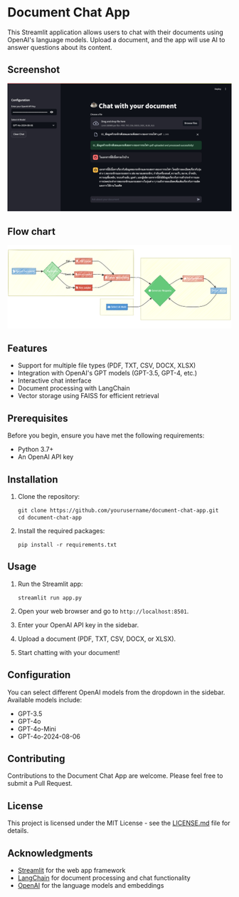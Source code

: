 # Document Chat App

This Streamlit application allows users to chat with their documents using OpenAI's language models. Upload a document, and the app will use AI to answer questions about its content.

## Screenshot
![Screenshot](Screenshot.jpeg)


## Flow chart
![Flow](Flow.png)

## Features

- Support for multiple file types (PDF, TXT, CSV, DOCX, XLSX)
- Integration with OpenAI's GPT models (GPT-3.5, GPT-4, etc.)
- Interactive chat interface
- Document processing with LangChain
- Vector storage using FAISS for efficient retrieval

## Prerequisites

Before you begin, ensure you have met the following requirements:

- Python 3.7+
- An OpenAI API key

## Installation

1. Clone the repository:
   ```
   git clone https://github.com/yourusername/document-chat-app.git
   cd document-chat-app
   ```

2. Install the required packages:
   ```
   pip install -r requirements.txt
   ```

## Usage

1. Run the Streamlit app:
   ```
   streamlit run app.py
   ```

2. Open your web browser and go to `http://localhost:8501`.

3. Enter your OpenAI API key in the sidebar.

4. Upload a document (PDF, TXT, CSV, DOCX, or XLSX).

5. Start chatting with your document!

## Configuration

You can select different OpenAI models from the dropdown in the sidebar. Available models include:

- GPT-3.5
- GPT-4o
- GPT-4o-Mini
- GPT-4o-2024-08-06

## Contributing

Contributions to the Document Chat App are welcome. Please feel free to submit a Pull Request.

## License

This project is licensed under the MIT License - see the [LICENSE.md](LICENSE.md) file for details.

## Acknowledgments

- [Streamlit](https://streamlit.io/) for the web app framework
- [LangChain](https://python.langchain.com/) for document processing and chat functionality
- [OpenAI](https://openai.com/) for the language models and embeddings

